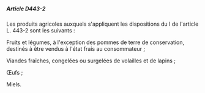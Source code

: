 ##### Article D443-2

Les produits agricoles auxquels s'appliquent les dispositions du I de l'article L. 443-2 sont les suivants :

Fruits et légumes, à l'exception des pommes de terre de conservation, destinés à être vendus à l'état frais au consommateur ;

Viandes fraîches, congelées ou surgelées de volailles et de lapins ;

Œufs ;

Miels.

